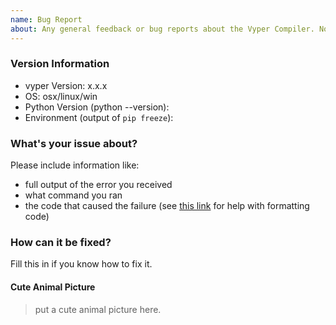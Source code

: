 ```yaml
---
name: Bug Report
about: Any general feedback or bug reports about the Vyper Compiler. No new features proposals.
---
```


### Version Information

* vyper Version: x.x.x
* OS: osx/linux/win
* Python Version (python --version):
* Environment (output of `pip freeze`):

### What's your issue about?

Please include information like:

* full output of the error you received
* what command you ran
* the code that caused the failure (see [this link](https://help.github.com/articles/basic-writing-and-formatting-syntax/) for help with formatting code)


### How can it be fixed?

Fill this in if you know how to fix it.

#### Cute Animal Picture

> put a cute animal picture here.
